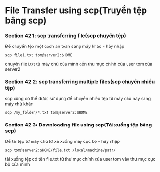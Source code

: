 # File Transfer using scp(Truyền tệp bằng scp)

### Section 42.1: scp transferring file(scp chuyển tệp)

Để chuyển tệp một cách an toàn sang máy khác - hãy nhập
```
scp file1.txt tom@server2:$HOME
```
chuyển file1.txt từ máy chủ của mình đến thư mục chính của user tom của server2 

### Section 42.2: scp transferring multiple files(scp chuyển nhiều tệp)

scp cũng có thể được sử dụng để chuyển nhiều tệp từ máy chủ này sang máy chủ khác
```
scp /my_folder/*.txt tom@server2:$HOME
```

### Section 42.3: Downloading file using scp(Tải xuống tệp bằng scp)

Để tải tệp từ máy chủ từ xa xuống máy cục bộ - hãy nhập
```
scp tom@server2:$HOME/file.txt /local/machine/path/
```
tải xuống tệp có tên file.txt từ thư mục chính của user tom vào thư mục cục bộ của mình